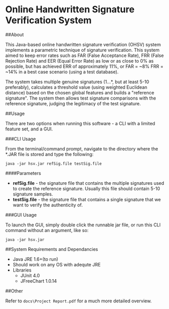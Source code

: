 Online Handwritten Signature Verification System
================================================

##About

This Java-based online handwritten signature verification (OHSV) system implements a parametric 
technique of signature verification. This system aimed to keep error rates such as FAR 
(False Acceptance Rate), FRR (False Rejection Rate) and EER (Equal Error Rate) as low or as close 
to 0% as possible, but has achieved ERR of approximately 11%, or FAR = ~8% FRR = ~14% in a best 
case scenario (using a test database).

The system takes multiple genuine signatures (1...*, but at least 5-10 preferably), calculates a
threshold value (using weighted Euclidean distance) based on the chosen global features and builds
a "reference signature". The system then allows test signature comparisons with the reference 
signature, judging the legitimacy of the test signature.

##Usage

There are two options when running this software - a CLI with a limited feature set, and a GUI.

###CLI Usage

From the terminal/command prompt, navigate to the directory where the *.JAR file is stored and 
type the following:

`java -jar hsv.jar refSig.file testSig.file`

####Parameters

* **refSig.file** - the signature file that contains the multiple signatures used to create the 
reference signature. Usually this file should contain 5-10 signature samples.
* **testSig.file** - the signature file that contains a single signature that we want to verify 
the authenticity of.

###GUI Usage

To launch the GUI, simply double click the runnable jar file, or run this CLI command without an 
argument, like so:

`java -jar hsv.jar`

##System Requirements and Dependancies

* Java JRE 1.6+(to run)
* Should work on any OS with adequte JRE
* Libraries
	* JUnit 4.0
	* JFreeChart 1.0.14
	
##Other

Refer to `docs\Project Report.pdf` for a much more detailed overview.